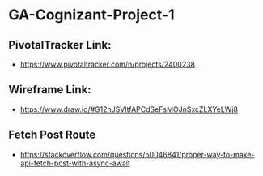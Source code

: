 # GA-Cognizant-Project-1

## PivotalTracker Link:
* https://www.pivotaltracker.com/n/projects/2400238

## Wireframe Link:
* https://www.draw.io/#G12hJSVltfAPCdSeFsMOJnSxcZLXYeLWj8

## Fetch Post Route
* https://stackoverflow.com/questions/50046841/proper-way-to-make-api-fetch-post-with-async-await

